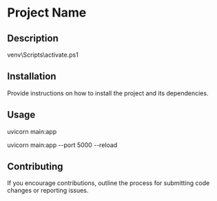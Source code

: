 # Project Name

## Description

venv\Scripts\activate.ps1

## Installation

Provide instructions on how to install the project and its dependencies.

## Usage

uvicorn main:app

uvicorn main:app --port 5000 --reload

## Contributing

If you encourage contributions, outline the process for submitting code changes or reporting issues.
